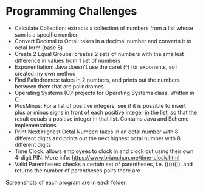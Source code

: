 ﻿# Programming Challenges
* Calculate Collection: extracts a collection of numbers from a list whose sum is a specific number
* Convert Decimal to Octal: takes in a decimal number and converts it to octal form (base 8)
* Create 2 Equal Groups: creates 2 sets of numbers with the smallest difference in values from 1 set of numbers
* Exponentiation: Java doesn't use the caret (^) for exponents, so I created my own method
* Find Palindromes: takes in 2 numbers, and prints out the numbers between them that are palindromes
* Operating Systems (C): projects for Operating Systems class. Written in C.
* PlusMinus: For a list of positive integers, see if it is possible to insert plus or minus signs in front of each positive integer in the list, so that the result equals a positive integer in that list. Contains Java and Scheme implementations.
* Print Next Highest Octal Number: takes in an octal number with 8 different digits and prints out the next highest octal number with 8 different digits
* Time Clock: allows employees to clock in and clock out using their own 4-digit PIN. More info: https://www.brianchan.me/time-clock.html
* Valid Parentheses: checks a certain set of parentheses, i.e. ((())()), and returns the number of parentheses pairs there are

Screenshots of each program are in each folder.
